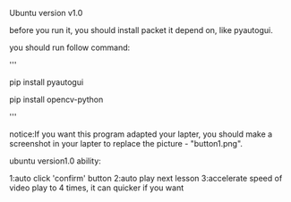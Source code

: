 Ubuntu version v1.0

before you run it, you should install packet it depend on, like pyautogui.

you should run follow command:

'''

pip install pyautogui

pip install opencv-python

'''

notice:If you want this program adapted your lapter, you should make a screenshot in your lapter to replace the picture - "button1.png".

ubuntu version1.0 ability:

1:auto click 'confirm' button
2:auto play next lesson
3:accelerate speed of video play to 4 times, it can quicker if you want

